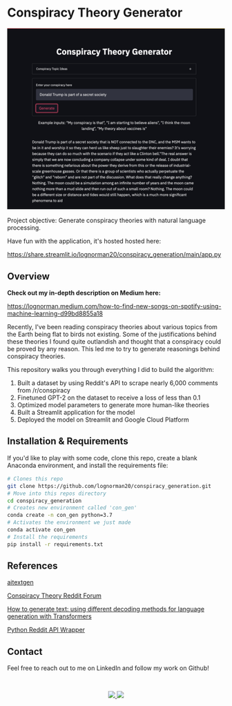 # Conspiracy Theory Generator
![Example Conspiracy Theory](images/example.jpg "Example Conspiracy Theory")

Project objective: Generate conspiracy theories with natural language processing.

Have fun with the application, it's hosted hosted here: 

https://share.streamlit.io/lognorman20/conspiracy_generation/main/app.py

## Overview

**Check out my in-depth description on Medium here:** 

https://lognorman.medium.com/how-to-find-new-songs-on-spotify-using-machine-learning-d99bd8855a18

Recently, I've been reading  conspiracy theories about various topics from the Earth being flat to birds not existing. Some of the justifications behind these theories I found quite outlandish and thought that a conspiracy could be proved by any reason. This led me to try to generate reasonings behind conspiracy theories.

This repository walks you through everything I did to build the algorithm:

1. Built a dataset by using Reddit's API to scrape nearly 6,000 comments from /r/conspiracy
2. Finetuned GPT-2 on the dataset to receive a loss of less than 0.1
3. Optimized model parameters to generate more human-like theories
4. Built a Streamlit application for the model
5. Deployed the model on Streamlit and Google Cloud Platform

## Installation & Requirements

If you'd like to play with some code, clone this repo, create a blank Anaconda environment, and install the requirements file:
```bash
# Clones this repo 
git clone https://github.com/lognorman20/conspiracy_generation.git
# Move into this repos directory
cd conspiracy_generation
# Creates new environment called 'con_gen'
conda create -n con_gen python=3.7
# Activates the environment we just made
conda activate con_gen
# Install the requirements
pip install -r requirements.txt
```

## References
[aitextgen](https://github.com/minimaxir/aitextgen)

[Conspiracy Theory Reddit Forum](https://www.reddit.com/r/conspiracy/)

[How to generate text: using different decoding methods for language generation with Transformers](https://huggingface.co/blog/how-to-generate)

[Python Reddit API Wrapper](https://praw.readthedocs.io/en/latest/)

## Contact
Feel free to reach out to me on LinkedIn and follow my work on Github! 

<br>
<p align="center">
<a href="https://www.linkedin.com/in/logannorman/">
<img src="https://img.shields.io/badge/linkedin-%230077B5.svg?&style=for-the-badge&logo=linkedin&logoColor=white"/>
</a>

<a href="https://github.com/lognorman20">
<img src="https://img.shields.io/badge/github-%23100000.svg?&style=for-the-badge&logo=github&logoColor=white"/>
</a>
</p>
